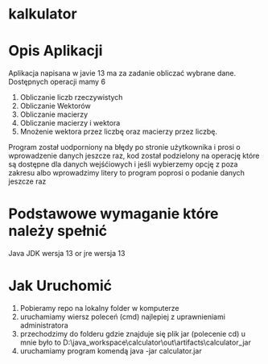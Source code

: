 # kalkulator

# Opis Aplikacji
Aplikacja napisana w javie 13 ma za zadanie obliczać wybrane dane. Dostępnych operacji mamy 6
1. Obliczanie liczb rzeczywistych
2. Obliczanie Wektorów
3. Obliczanie macierzy
4. Obliczanie macierzy i wektora
5. Mnożenie wektora przez liczbę oraz macierzy przez liczbę.

Program został uodporniony na błędy po stronie użytkownika i prosi o wprowadzenie danych jeszcze raz, kod został podzielony na operację które są dostępne dla danych wejśćiowych i jeśli wybierzemy opcję z poza zakresu albo wprowadzimy litery to program poprosi o podanie danych jeszcze raz

# Podstawowe wymaganie które należy spełnić
Java JDK wersja 13 or jre wersja 13

# Jak Uruchomić
1. Pobieramy repo na lokalny folder w komputerze
2. uruchamiamy wiersz poleceń (cmd) najlepiej z uprawnieniami administratora
3. przechodzimy do folderu gdzie znajduje się plik jar (polecenie cd) u mnie było to D:\java_workspace\calculator\out\artifacts\calculator_jar
4. uruchamiamy program komendą java -jar calculator.jar
